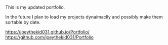 This is my updated portfolio. 

In the future I plan to load my projects dynaimaclly and possibly make them sortable by date. 

https://joeythekid031.github.io/Portfolio/
https://github.com/joeythekid031/Portfolio
